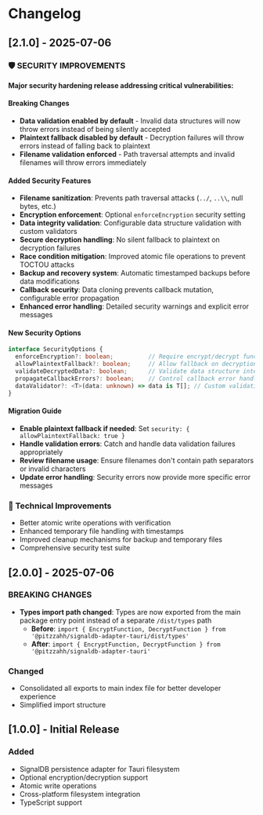 # Changelog

## [2.1.0] - 2025-07-06

### 🛡️ SECURITY IMPROVEMENTS

**Major security hardening release addressing critical vulnerabilities:**

#### Breaking Changes
- **Data validation enabled by default** - Invalid data structures will now throw errors instead of being silently accepted
- **Plaintext fallback disabled by default** - Decryption failures will throw errors instead of falling back to plaintext
- **Filename validation enforced** - Path traversal attempts and invalid filenames will throw errors immediately

#### Added Security Features
- **Filename sanitization**: Prevents path traversal attacks (`../`, `..\\`, null bytes, etc.)
- **Encryption enforcement**: Optional `enforceEncryption` security setting
- **Data integrity validation**: Configurable data structure validation with custom validators
- **Secure decryption handling**: No silent fallback to plaintext on decryption failures
- **Race condition mitigation**: Improved atomic file operations to prevent TOCTOU attacks
- **Backup and recovery system**: Automatic timestamped backups before data modifications
- **Callback security**: Data cloning prevents callback mutation, configurable error propagation
- **Enhanced error handling**: Detailed security warnings and explicit error messages

#### New Security Options
```typescript
interface SecurityOptions {
  enforceEncryption?: boolean;          // Require encrypt/decrypt functions
  allowPlaintextFallback?: boolean;     // Allow fallback on decryption failure
  validateDecryptedData?: boolean;      // Validate data structure integrity
  propagateCallbackErrors?: boolean;    // Control callback error handling
  dataValidator?: <T>(data: unknown) => data is T[]; // Custom validation
}
```

#### Migration Guide
- **Enable plaintext fallback if needed**: Set `security: { allowPlaintextFallback: true }`
- **Handle validation errors**: Catch and handle data validation failures appropriately
- **Review filename usage**: Ensure filenames don't contain path separators or invalid characters
- **Update error handling**: Security errors now provide more specific error messages

### 🔧 Technical Improvements
- Better atomic write operations with verification
- Enhanced temporary file handling with timestamps
- Improved cleanup mechanisms for backup and temporary files
- Comprehensive security test suite

## [2.0.0] - 2025-07-06

### BREAKING CHANGES

- **Types import path changed**: Types are now exported from the main package entry point instead of a separate `/dist/types` path
  - **Before**: `import { EncryptFunction, DecryptFunction } from '@pitzzahh/signaldb-adapter-tauri/dist/types'`
  - **After**: `import { EncryptFunction, DecryptFunction } from '@pitzzahh/signaldb-adapter-tauri'`

### Changed
- Consolidated all exports to main index file for better developer experience
- Simplified import structure

## [1.0.0] - Initial Release

### Added
- SignalDB persistence adapter for Tauri filesystem
- Optional encryption/decryption support
- Atomic write operations
- Cross-platform filesystem integration
- TypeScript support
